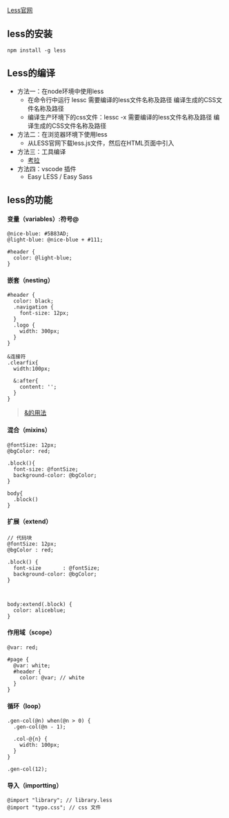[Less官网](https://less.bootcss.com/#%E6%A6%82%E8%A7%88)

## less的安装
```cdm
npm install -g less
```

## Less的编译
+ 方法一：在node环境中使用less
  - 在命令行中运行 lessc 需要编译的less文件名称及路径 编译生成的CSS文件名称及路径
  - 编译生产环境下的css文件：lessc -x 需要编译的less文件名称及路径 编译生成的CSS文件名称及路径
+ 方法二：在浏览器环境下使用less
  - 从LESS官网下载less.js文件，然后在HTML页面中引入
+ 方法三：工具编译
  - [考拉](http://koala-app.com/index-zh.html)
+ 方法四：vscode 插件
  - Easy LESS / Easy Sass


## less的功能
#### 变量（variables）:符号@
```less
@nice-blue: #5B83AD;
@light-blue: @nice-blue + #111;

#header {
  color: @light-blue;
}
```
#### 嵌套（nesting）
```less
#header {
  color: black;
  .navigation {
    font-size: 12px;
  }
  .logo {
    width: 300px;
  }
}

&连接符
.clearfix{
  width:100px;

  &:after{
    content: '';
  }
}
```
>[&的用法](https://blog.csdn.net/qq_25103439/article/details/88556537)

#### 混合（mixins）
```less
@fontSize: 12px;
@bgColor: red;

.block(){
  font-size: @fontSize;
  background-color: @bgColor;
}

body{
  .block()
}
```
#### 扩展（extend）
```less
// 代码块
@fontSize: 12px;
@bgColor : red;

.block() {
  font-size       : @fontSize;
  background-color: @bgColor;
}



body:extend(.block) {
  color: aliceblue;
}
```
#### 作用域（scope）
```less
@var: red;

#page {
  @var: white;
  #header {
    color: @var; // white
  }
}
```
#### 循环（loop）
```less
.gen-col(@n) when(@n > 0) {
  .gen-col(@n - 1);

  .col-@{n} {
    width: 100px;
  }
}

.gen-col(12);
```
#### 导入（importting）
```less
@import "library"; // library.less
@import "typo.css"; // css 文件
```